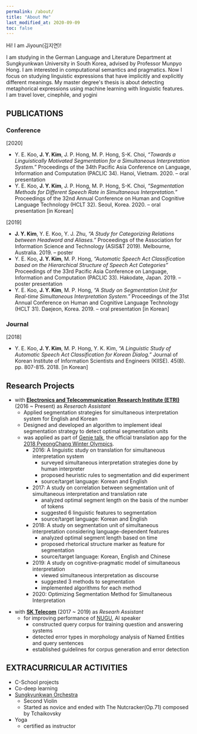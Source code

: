 ```yaml
---
permalink: /about/
title: "About Me"
last_modified_at: 2020-09-09
toc: false
---
```


Hi! I am Jiyoun(김지연)!

I am studying in the German Language and Literature Department at Sungkyunkwan University in South Korea, advised by Professor Munpyo Hong.
I am interested in computational semantics and pragmatics. Now I focus on studying linguistic expressions that have implicitly and explicitly different meanings. My master degree's thesis is about detecting metaphorical expressions using machine learning with linguistic features.  
I am travel lover, cinephile, and yogini

## PUBLICATIONS
### Conference
\[2020\]
* Y. E. Koo, **J. Y. Kim**, J. P. Hong, M. P. Hong, S-K. Choi, *“Towards a Linguistically Motivated Segmentation for a Simultaneous Interpretation System.”* Proceedings of the 34th Pacific Asia Conference on Language, Information and Computation (PACLIC 34). Hanoi, Vietnam. 2020. – oral presentation
* Y. E. Koo, **J. Y. Kim**, J. P. Hong, M. P. Hong, S-K. Choi, *“Segmentation Methods for Different Speech Rate in Simultaneous Interpretation.”* Proceedings of the 32nd Annual Conference on Human and Cognitive Language Technology (HCLT 32). Seoul, Korea. 2020. – oral presentation \[in Korean\]

\[2019\]
* **J. Y. Kim**, Y. E. Koo, Y. J. Zhu, *“A Study for Categorizing Relations between Headword and Aliases.”* Proceedings of the Association for Information Science and Technology (ASIS&T 2019). Melbourne, Australia. 2019. – poster
* Y. E. Koo, **J. Y. Kim**, M. P. Hong, *“Automatic Speech Act Classification based on the Hierarchical Structure of Speech Act Categories”* Proceedings of the 33rd Pacific Asia Conference on Language, Information and Computation (PACLIC 33). Hakodate, Japan. 2019. – poster presentation
* Y. E. Koo, **J. Y. Kim**, M. P. Hong, *“A Study on Segmentation Unit for Real-time Simultaneous Interpretation System.”* Proceedings of the 31st Annual Conference on Human and Cognitive Language Technology (HCLT 31). Daejeon, Korea. 2019. – oral presentation [in Korean]

### Journal
\[2018\]
* Y. E. Koo, **J. Y. Kim**, M. P. Hong, Y. K. Kim, *“A Linguistic Study of Automatic Speech Act Classification for Korean Dialog.”* Journal of Korean Institute of Information Scientists and Engineers (KIISE). 45(8). pp. 807-815. 2018. \[in Korean\] 

## Research Projects
* with **[Electronics and Telecommunication Research Institute (ETRI)]** (2016 ~ Present) as *Reserach Assistant*
  - Applied segmentation strategies for simultaneous interpretation system for English and Korean
  - Designed and developed an algorithm to implement ideal segmentation strategy to detect optimal segmentation units
  - was applied as part of [Genie talk], the official translation app for the [2018 PyeongChang Winter Olympics].  
    + 2016: A linguistic study on translation for simultaneous interpretation system
      + surveyed simultaneous interpretation strategies done by human interpreter
      + proposed heuristic rules to segmentation and did experiment
      + source/target language: Korean and English
    + 2017: A study on correlation between segmentation unit of simultaneous interpretation and translation rate
      + analyzed optimal segment length on the basis of the number of tokens
      + suggested 6 linguistic features to segmentation
      + source/target language: Korean and English
    + 2018: A study on segmentation unit of simultaneous interpretation considering language-dependent features
      + analyzed optimal segment length based on time
      + proposed rhetorical structure marker as feature for segmentation
      + source/target language: Korean, English and Chinese
    + 2019: A study on cognitive-pragmatic model of simultaneous interpretation
      + viewed simultaneous interpretation as discourse
      + suggested 3 methods to segmentation
      + implemented algorithms for each method
    + 2020: Optimizing Segmentation Method for Simultaneous Interpretation

[Electronics and Telecommunication Research Institute (ETRI)]: https://www.etri.re.kr/eng/main/main.etri  
[Genie talk]: https://play.google.com/store/apps/details?id=com.hancom.interfree.genietalk&hl=en_US&gl=US
[2018 PyeongChang Winter Olympics]: https://www.olympic.org/pyeongchang-2018


* with **[SK Telecom]** (2017 ~ 2019) as *Researh Assistant*
  - for improving performance of [NUGU], AI speaker
    + constructed query corpus for training question and answering systems
    + detected error types in morphology analysis of Named Entities and query sentences 
    + established guidelines for corpus generation and error detection
  

[SK Telecom]: https://www.sktelecom.com/index_en.html
[NUGU]: https://www.koreatimes.co.kr/www/tech/2019/04/133_267403.html


## EXTRACURRICULAR ACTIVITIES
* C-School projects
* Co-deep learning
* [Sungkyunkwan Orchestra]
  - Second Violin
  - Started as novice and ended with The Nutcracker(Op.71) composed by Tchaikovsky
* Yoga
  - certified as instructor

[Sungkyunkwan Orchestra]: https://www.youtube.com/channel/UCjKqKdXrBXueTrcRDOtzgHA
